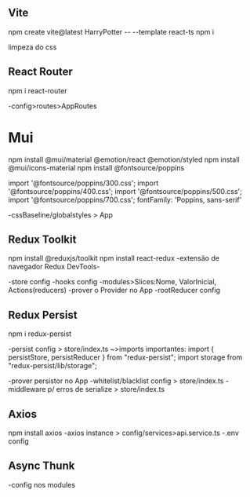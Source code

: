 ## Vite

npm create vite@latest HarryPotter -- --template react-ts
npm i

limpeza do css

## React Router

npm i react-router

-config>routes>AppRoutes

# Mui

npm install @mui/material @emotion/react @emotion/styled
npm install @mui/icons-material
npm install @fontsource/poppins

import '@fontsource/poppins/300.css';
import '@fontsource/poppins/400.css';
import '@fontsource/poppins/500.css';
import '@fontsource/poppins/700.css';
fontFamily: 'Poppins, sans-serif'

-cssBaseline/globalstyles > App

## Redux Toolkit

npm install @reduxjs/toolkit
npm install react-redux
-extensão de navegador Redux DevTools-

-store config
-hooks config
-modules>Slices:Nome, ValorInicial, Actions(reducers)
-prover o Provider no App
-rootReducer config

## Redux Persist

npm i redux-persist

-persist config > store/index.ts
~>imports importantes:
import { persistStore, persistReducer } from "redux-persist";
import storage from "redux-persist/lib/storage";

-prover persistor no App
-whitelist/blacklist config > store/index.ts
-middleware p/ erros de serialize > store/index.ts

## Axios

npm install axios
-axios instance > config/services>api.service.ts
-.env config

## Async Thunk

-config nos modules

